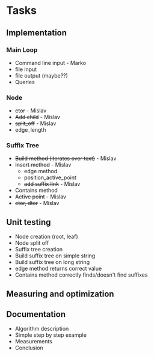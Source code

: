 # Tasks

## Implementation

### Main Loop
  * Command line input - Marko
  * file input
  * file output (maybe??)
  * Queries

### Node
  * ~~ctor~~ - Mislav
  * ~~Add child~~ - Mislav
  * ~~split_off~~ - Mislav
  * edge_length

### Suffix Tree
  * ~~Build method (iterates over text)~~ - Mislav
  * ~~Insert method~~ - Mislav
    * edge method
    * position_active_point
	* ~~add suffix link~~ - Mislav
  * Contains method
  * ~~Active point~~ - Mislav
  * ~~ctor, dtor~~ - Mislav

## Unit testing
  * Node creation (root, leaf)
  * Node split off
  * Suffix tree creation
  * Build suffix tree on simple string
  * Build suffix tree on long string
  * edge method returns correct value
  * Contains method correctly finds/doesn't find suffixes


## Measuring and optimization

## Documentation

  * Algorithm description
  * Simple step by step example
  * Measurements
  * Conclusion